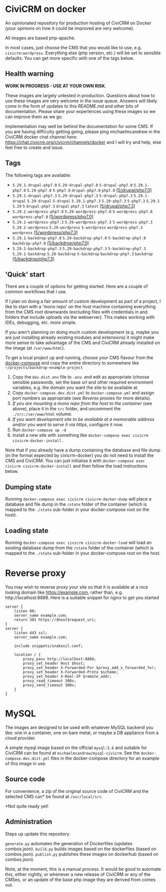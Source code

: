 # CiviCRM on docker

An opinionated repository for production hosting of CiviCRM on Docker (your opinions on how it could be improved are very welcome).

All images are based php-apache.

In most cases, just choose the CMS that you would like to use, e.g. `civicrm:wordpress`. Everything else (php version, etc.) will be set to sensible defaults. You can get more specific with one of the tags below.

## Health warning

**WORK IN PROGRESS - USE AT YOUR OWN RISK**.

These images are largely untested in production. Questions about how to use these images are very welcome in the issue queue. Answers will likely come in the form of updates to this README.md and other bits of documentation. Please share your experiences using these images so we can improve them as we go.

Implementation may well be behind the documentation for some CMS. If you are having difficulty getting going, please ping michaelmcandrew in the CiviCRM docker chat channel here: https://chat.civicrm.org/civicrm/channels/docker and I will try and help, else feel free to create and issue.

## Tags

The following tags are available:

<!---START_TAGS-->

- `5.29.1-drupal-php7.0` `5.29-drupal-php7.0` `5-drupal-php7.0` `5.29.1-php7.0` `5.29-php7.0` `5-php7.0` `drupal-php7.0` `php7.0` [(5/drupal/php7.0)](5/drupal/php7.0)
- `5.29.1-drupal-php7.3` `5.29-drupal-php7.3` `5-drupal-php7.3` `5.29.1-drupal` `5.29-drupal` `5-drupal` `5.29.1-php7.3` `5.29-php7.3` `5-php7.3` `5.29.1` `5.29` `5` `drupal-php7.3` `drupal` `php7.3` `latest` [(5/drupal/php7.3)](5/drupal/php7.3)
- `5.29.1-wordpress-php7.0` `5.29-wordpress-php7.0` `5-wordpress-php7.0` `wordpress-php7.0` [(5/wordpress/php7.0)](5/wordpress/php7.0)
- `5.29.1-wordpress-php7.3` `5.29-wordpress-php7.3` `5-wordpress-php7.3` `5.29.1-wordpress` `5.29-wordpress` `5-wordpress` `wordpress-php7.3` `wordpress` [(5/wordpress/php7.3)](5/wordpress/php7.3)
- `5.29.1-backdrop-php7.0` `5.29-backdrop-php7.0` `5-backdrop-php7.0` `backdrop-php7.0` [(5/backdrop/php7.0)](5/backdrop/php7.0)
- `5.29.1-backdrop-php7.3` `5.29-backdrop-php7.3` `5-backdrop-php7.3` `5.29.1-backdrop` `5.29-backdrop` `5-backdrop` `backdrop-php7.3` `backdrop` [(5/backdrop/php7.3)](5/backdrop/php7.3)

<!---END_TAGS-->

## 'Quick' start

There are a couple of options for getting started. Here are a couple of common workflows that I use.

If I plan on doing a fair amount of custom development as part of a project, I like to start with a 'mono repo' on the host machine containing everything from the CMS root downwards (excluding files with credentials in and folders that include uploads via the webserver). This makes working with IDEs, debugging, etc. more simple.

If you aren't planning on doing much custom development (e.g. maybe you are just installing already existing modules and extensions) it might make more sense to take advantage of the CMS and CiviCRM already installed on the image (at `/var/www/html`).

To get a local project up and running, choose your CMS flavour from the [docker-compose](docker-compose) and copy the entire directory to somewhere like `~/projects/backdrop-example-project`

1. Copy the `dev.dist.env` file to `.env`. and edit as appropriate (choose sensible passwords, set the base url and other required environment variables, e.g. the domain you want the site to be available at.
2. Copy `docker-compose.dev.dist.yml` to `docker-compose.yml` and assign port numbers as appropriate (see _Reverse proxies_ for more details).
3. _If you are mounting a mono repo from the host to the container_ (see above), place it in the `src` folder, and uncomment the `./src:/var/www/html` volume.
4. _If you want development site to be available at a memorable address and/or you want to serve it via https_, configure it now.
5. Run `docker-compose up -d`
6. Install a new site with something like `docker-compose exec civicrm civicrm-docker-install` .

Note that if you already have a dump containing the database and file dump (in the format expected by civicrm-docker) you do not need to install the CMS and CiviCRM. You can just initialise it with `docker-compose exec civicrm civicrm-docker-install` and then follow the load instructions below.

## Dumping state

Running `docker-compose exec civicrm civicrm-docker-dump` will place a database and file dump in the `/state` folder of the container (which is mapped to the `./state` sub-folder in your docker-compose root on the host).

## Loading state

Running `docker-compose exec civicrm civicrm-docker-load` will load an existing database dump from the `/state` folder of the container (which is mapped to the `./state` sub-folder in your docker-compose root on the host.

# Reverse proxy

You may wish to reverse proxy your site so that it is available at a nice looking domain like https://example.com, rather than, e.g. http://localhost:8888. Here is a suitable snippet for nginx to get you started

```
server {
    listen 80;
    server_name example.com;
    return 301 https://$host$request_uri;
}
server {
    listen 443 ssl;
    server_name example.com;

    include snippets/snakeoil.conf;

    location / {
        proxy_pass http://localhost:8888;
        proxy_set_header Host $host;
        proxy_set_header X-Forwarded-For $proxy_add_x_forwarded_for;
        proxy_set_header X-Forwarded-Proto $scheme;
        proxy_set_header X-Real-IP $remote_addr;
	    proxy_read_timeout 300s;
	    proxy_send_timeout 300s;
    }
}
```

# MySQL

The images are designed to be used with whatever MySQL backend you like: one in a container, one on bare metal, or maybe a DB appliance from a cloud provider.

A simple mysql image based on the official `mysql:5.6` and suitable for CiviCRM can be found at `michaelmcandrew/mysql-civicrm`. See the `docker-compose.dev.dist.yml` files in the docker-compose directory for an example of this image in use.

## Source code

For convenience, a zip of the original source code of CiviCRM and the selected CMS can\* be found at `/usr/local/src`.

\*Not quite ready yet!

## Administration

Steps up update this repository.

`generate.py` automates the generation of Dockerfiles (updates combos.json).
`build.py` builds images based on the dockerfiles (based on combos.json).
`publish.py` publishes these images on dockerhub (based on combos.json).

Note, at the moment, this is a manual process. It would be good to automate this, either nightly, or whenever a new release of CiviCRM or any of the CMSes, or an update of the base php image they are derived from comes out.

